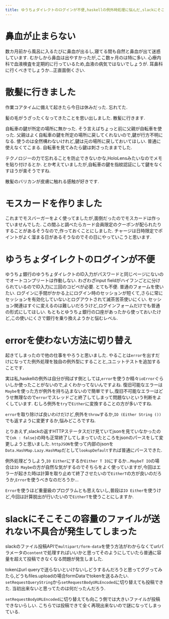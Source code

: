```yaml
---
title: ゆうちょダイレクトのログインが不便,haskellの例外時処理に悩んだ,slackにそこそこの容量のファイルが送れない不具合が発生してしまった
---
```


# 鼻血が止まらない

数カ月前から風呂に入るたびに鼻血が出るし,寝てる間も自然と鼻血が出て迷惑しています.
むかしから鼻血は出やすかったが,ここ数ヶ月のは特に多い.
心療内科で血液検査を定期的に行っているため,血液の病気ではないでしょうが.
耳鼻科に行くべきでしょうか…正直面倒くさい.

# 散髪に行きました

作業コアタイムに備えて起きたら今日は休みだった.
忘れてた.

髪の毛がうざったくなってきたことを思い出しました.
散髪に行きます.

自転車の鍵が所定の場所に無かった.
そう言えばちょっと前に父親が自転車を使った.
父親はよく自転車の鍵を所定の場所に戻してくれないので,鍵が行方不明になる.
使うのは全然構わないけれど,鍵は元の場所に戻しておいてほしい.
普通に使えなくてこまる.
自転車を見てみたら鍵は刺さったままでした.

テクノロジーの力で忘れることを防止できないかな,HoloLensみたいなのでメモを貼り付けるとか.
とか考えていましたが,自転車の鍵を指紋認証にして鍵をなくすほうが楽そうですね.

散髪のバリカンが皮膚に触れる感触が好きです.

# モスカードを作りました

これまでモスバーガーをよく使ってましたが,面倒だったのでモスカードは作っていませんでした.
この間ふと調べたらカード会員限定のクーポンが配られたりすることがあるそうなので,作っておくことにしました.
チャージは日時限定でポイントがよく溜まる日があるそうなのでその日にやっていこうと思います.

# ゆうちょダイレクトのログインが不便

ゆうちょ銀行のゆうちょダイレクトのID入力がパスワードと同じページにないのでオートコンプリートは作動しない.
わざわざinput fieldがハイフンごとに分けられているのでID入力に三回のコピペが必要.
とても不便.
普通のフォームを使いたい.
ログインに手間がかかる上にログイン時のセッションが短くて,さらに常にセッションを有効化していないとログアウトされて滅茶苦茶使いにくい.
セッション関連はすぐに変えるのは難しいだろうけど,ログインフォームだけでも普通の形式にしてほしい.
もともとゆうちょ銀行の口座があったから使っておいたけど,この使いにくさで銀行を乗り換えようかと悩むレベル.

# errorを使わない方法に切り替え

起きてしまったので他の仕事をやろうと思いました.
やることは`error`を出すだけになってた例外処理を独自の例外型にすることと,ユニットテストを追加することです.

実は私,haskellの例外は自分が飛ばす側としては,`error`を使うか精々`ioError`ぐらいしか使ったことがないので,よくわかってないんですよね.
復旧可能なエラーは`Maybe`を使った方が例外を持ち込まないので簡単ですし,復旧不可能なエラーはどうせ無理なので`error`でスレッドごと終了してしまって問題ないという判断をよくしています.
むしろ例外を`try`で`Either`に変換することの方が多いですね.

`error`を取り除けば良いわけだけど,例外を`throw`するか,`IO (Either String ())`でも返すように変更するか,悩みどころですね.

とりあえず,slackの返すHTTPステータスだけ見ていてjsonを見ていなかったので`{ok : false}`の時も正常終了してしまっていたところをjsonのパースをして変更しようと思いました.
`httpJSON`を使って内部のjsonを`Data.HashMap.Lazy.HashMap`だとして`lookupDefault`すれば普通にパースできた.

例外処理どうしよう,`IO Either`にするか`Either T IO`にするか…`MaybeT IO`の場合は`IO Maybe`の方が自然な気がするのでそちらをよく使っていますが,今回はエラーが起きた時は計算を取り止めて終了させたいので`EitherT`の方が良いのだろうか,`Error`を使うべきなのだろうか…

`Error`を使うほど重量級のプログラムとも思えないし,普段は`IO Either`を使うけど,今回は計算脱出が行いたいので`EitherT`を使うことにしますか.

# slackにそこそこの容量のファイルが送れない不具合が発生してしまった

slackのファイル投稿APIで`multipart/form-data`を使う方法がわからなくてurlパラメータの`content`で処理すればいいかと思ってそのようにしていたら普通に容量を超えて投稿できなくなる問題が発生しました.

tokenはurl queryで送らないといけないしどうするんだろうと思ってググってみたら,どうもfiles.uploadの場合formDataでtokenを送るみたい.
`setRequestQueryString`から`setRequestBodyURLEncoded`に切り替えても投稿できた.
当初出来ないと思ってたのは何だったんだろう.

`setRequestBodyURLEncoded`に切り替えても向こう側では大きいファイルが投稿できないらしい.
こちらでは投稿できて全く再現出来ないので謎になってしまっている.
